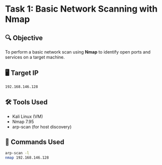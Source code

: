 # Task 1: Basic Network Scanning with Nmap

## 🔍 Objective
To perform a basic network scan using **Nmap** to identify open ports and services on a target machine.

## 🖥 Target IP
`192.168.146.128`

## 🛠 Tools Used
- Kali Linux (VM)
- Nmap 7.95
- arp-scan (for host discovery)

## 🧪 Commands Used
```bash
arp-scan -l
nmap 192.168.146.128

